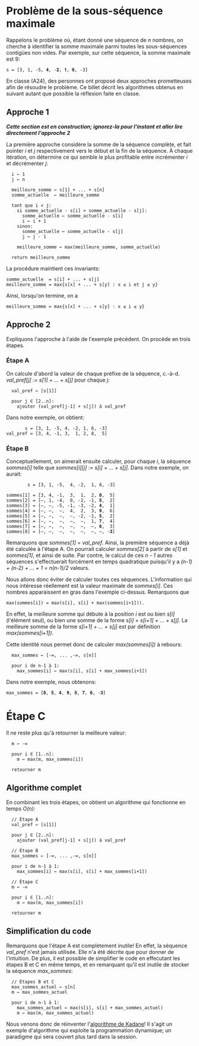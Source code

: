 # Problème de la sous-séquence maximale

Rappelons le problème où, étant donné une séquence de _n_ nombres, on cherche à identifier la somme maximale
parmi toutes les sous-séquences contigües non vides. Par exemple, sur cette séquence, la somme maximale est 9:

```
s = [3, 1, -5, 𝟒, -𝟐, 𝟏, 𝟔, -3]
```

En classe (A24), des personnes ont proposé deux approches prometteuses afin de résoudre le problème.
Ce billet décrit les algorithmes obtenus en suivant autant que possible la réflexion faite en classe.

## Approche 1

***Cette section est en construction; ignorez-la pour l'instant et aller lire directement l'approche 2***

La première approche considère la somme de la séquence complète, et fait pointer _i_ et _j_
respectivement vers le début et la fin de la séquence. À chaque itération, on détermine
ce qui semble le plus profitable entre incrémenter _i_ et décrémenter _j_:

```
  i ← 1
  j ← n

  meilleure_somme ← s[1] + ... + s[n]
  somme_actuelle  ← meilleure_somme

  tant que i < j:
    si somme_actuelle - s[i] > somme_actuelle - s[j]:
      somme_actuelle ← somme_actuelle - s[i]
      i ← i + 1
    sinon:
      somme_actuelle ← somme_actuelle - s[j]
      j ← j - 1

    meilleure_somme ← max(meilleure_somme, somme_actuelle)

  return meilleure_somme
```

La procédure maintient ces invariants:

```
somme_actuelle  = s[i] + ... + s[j]
meilleure_somme = max{s[x] + ... + s[y] : x ≤ i et j ≤ y}
```

Ainsi, lorsqu'on termine, on a

```
meilleure_somme = max{s[x] + ... + s[y] : x ≤ i ≤ y}
```

## Approche 2

Expliquons l'approche à l'aide de l'exemple précédent. On procède en trois étapes.

### Étape A

On calcule d'abord la valeur de chaque préfixe de la séquence,
c.-à-d.   _val_pref[j] := s[1] + ... + s[j]_ pour chaque _j_:

```
  val_pref ← [s[1]]

  pour j ∈ [2..n]:
    ajouter (val_pref[j-1] + s[j]) à val_pref
```
Dans notre exemple, on obtient:

```
       s = [3, 1, -5, 4, -2, 1, 6, -3]
val_pref = [3, 4, -1, 3,  1, 2, 8,  5]
```

### Étape B

Conceptuellement, on aimerait ensuite calculer, pour chaque _i_,
la séquence _sommes[i]_ telle que _sommes[i][j] := s[i] + ... + s[j]_.
Dans notre exemple, on aurait:

```
        s = [3, 1, -5,  4, -2,  1, 6, -3]

sommes[1] = [3, 4, -1,  3,  1,  2, 𝟖,  5]
sommes[2] = [–, 1, -4,  0, -2, -1, 𝟓,  2]
sommes[3] = [–, –, -5, -1, -3, -2, 𝟒,  1]
sommes[4] = [–, –,  –,  4,  2,  3, 𝟗,  6]
sommes[5] = [–, –,  –,  –, -2, -1, 𝟓,  2]
sommes[6] = [–, –,  –,  –,  –,  1, 𝟕,  4]
sommes[7] = [–, –,  –,  –,  –,  –, 𝟔,  3]
sommes[8] = [–, –,  –,  –,  –,  –, –, -𝟑]
```

Remarquons que _sommes[1] = val_pref_. Ainsi, la première séquence a déjà été
calculée à l'étape A. On pourrait calculer _sommes[2]_ à partir de _s[1]_
et _sommes[1]_, et ainsi de suite.
Par contre, le calcul de ces _n - 1_ autres séquences s'effectuerait forcément
en temps quadratique puisqu'il y a _(n-1) + (n-2) + … + 1 = n(n-1)/2_ valeurs.

Nous allons donc éviter de calculer toutes ces séquences. L'information qui
nous intéresse réellement est la valeur maximale de _sommes[i]_. Ces nombres
apparaissent en gras dans l'exemple ci-dessus. Remarquons que

```
max(sommes[i]) = max(s[i], s[i] + max(sommes[i+1])).
```

En effet, la meilleure somme qui débute à la position _i_ est ou
bien _s[i]_ (l'élément seul), ou bien une somme de la forme
_s[i] + s[i+1] + … + s[j]_. La meilleure somme de la forme _s[i+1] + … + s[j]_
est par définition _max(sommes[i+1])_.

Cette identité nous permet donc de calculer _max(sommes[i])_ à rebours:

```
  max_sommes ← [-∞, ... ,-∞, s[n]]

  pour i de n-1 à 1:
    max_sommes[i] ← max(s[i], s[i] + max_sommes[i+1])
```

Dans notre exemple, nous obtenons:

```
max_sommes = [𝟖, 𝟓, 𝟒, 𝟗, 𝟓, 𝟕, 𝟔, -𝟑]
```

# Étape C

Il ne reste plus qu'à retourner la meilleure valeur:

```
  m ← -∞

  pour i ∈ [1..n]:
    m ← max(m, max_sommes[i])

  retourner m
```

## Algorithme complet

En combinant les trois étapes, on obtient un algorithme qui fonctionne en temps _O(n)_:

```
  // Étape A
  val_pref ← [s[1]]

  pour j ∈ [2..n]:
    ajouter (val_pref[j-1] + s[j]) à val_pref

  // Étape B
  max_sommes ← [-∞, ... ,-∞, s[n]]

  pour i de n-1 à 1:
    max_sommes[i] ← max(s[i], s[i] + max_sommes[i+1])

  // Étape C
  m ← -∞

  pour i ∈ [1..n]:
    m ← max(m, max_sommes[i])

  retourner m
```

## Simplification du code

Remarquons que l'étape A est complètement inutile! En effet, la séquence _val_pref_ n'est
jamais utilisée. Elle n'a été décrite que pour donner de l'intuition.
De plus, il est possible de simplifier le code en effecutant les étapes B et C
en même temps, et en remarquant qu'il est inutile de stocker la séquence _max_sommes_:

```
  // Étapes B et C
  max_sommes_actuel ← s[n]
  m ← max_sommes_actuel

  pour i de n-1 à 1:
    max_sommes_actuel ← max(s[i], s[i] + max_sommes_actuel)
    m ← max(m, max_sommes_actuel)
```

Nous venons donc de réinventer l'[algorithme de Kadane](https://en.wikipedia.org/wiki/Maximum_subarray_problem#Kadane's_algorithm)!
Il s'agit un exemple d'algorithme qui exploite la programmation dynamique; un paradigme qui sera couvert plus tard dans la
session.
